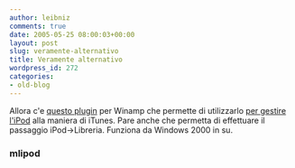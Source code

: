 ```yaml
---
author: leibniz
comments: true
date: 2005-05-25 08:00:03+00:00
layout: post
slug: veramente-alternativo
title: Veramente alternativo
wordpress_id: 272
categories:
- old-blog
---
```


Allora c'e [questo plugin](http://www.mlipod.com/) per Winamp che permette di utilizzarlo [per gestire l'iPod](http://www.mlipod.com/images/screenshots/main_view-thumb.png) alla maniera di iTunes. Pare anche che permetta di effettuare il passaggio iPod->Libreria. Funziona da Windows 2000 in su.  



### mlipod
